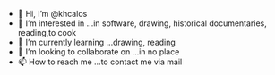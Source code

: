 - 👋 Hi, I’m @khcalos
- 👀 I’m interested in ...in software, drawing, historical documentaries, reading,to cook
- 🌱 I’m currently learning ...drawing, reading
- 💞️ I’m looking to collaborate on ...in no place
- 📫 How to reach me ...to contact me via mail

<!---
khcalos/khcalos is a ✨ special ✨ repository because its `README.md` (this file) appears on your GitHub profile.
You can click the Preview link to take a look at your changes.
--->
